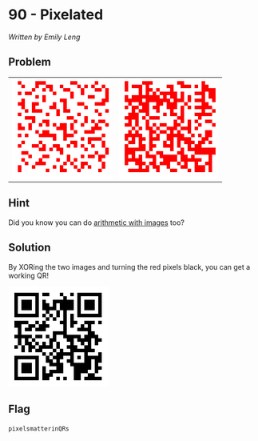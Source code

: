 # 90 - Pixelated

*Written by Emily Leng*

## Problem

<table align="center" border="0" cellpadding="1" cellspacing="1" style="width:500px"><tbody><tr><td><img alt="" src="1.png" style="height:200px; width:200px"></td><td><img alt="" src="2.png" style="height:200px; width:200px"></td></tr></tbody></table>

## Hint

Did you know you can do [arithmetic with images](http://homepages.inf.ed.ac.uk/rbf/HIPR2/arthops.htm) too?

## Solution

By XORing the two images and turning the red pixels black, you can get a working QR!

<img alt="" src="completed.png" style="height:200px; width:200px">

## Flag

`pixelsmatterinQRs`
